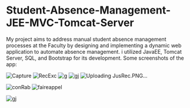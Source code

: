 # Student-Absence-Management-JEE-MVC-Tomcat-Server
My project aims to address manual student absence management processes at the Faculty by designing and implementing a dynamic web application to automate absence management. i utilized JavaEE, Tomcat Server, SQL, and Bootstrap for its development.
Some screenshots of the app: 


![Capture](https://github.com/Yousra-Zahra-LATER/Student-Absence-Management-JEE-MVC-Tomcat-Server/assets/138157165/893b91c6-a006-411d-9f6b-81d650321d61)
![RecExc](https://github.com/Yousra-Zahra-LATER/Student-Absence-Management-JEE-MVC-Tomcat-Server/assets/138157165/553286cf-12d1-44f2-b829-ba63a3b466c0)
![g](https://github.com/Yousra-Zahra-LATER/Student-Absence-Management-JEE-MVC-Tomcat-Server/assets/138157165/2d21fd44-e381-4b9e-b018-141ff9d72e59)
![gj](https://github.com/Yousra-Zahra-LATER/Student-Absence-Management-JEE-MVC-Tomcat-Server/assets/138157165/5b5be2c3-1320-4e2a-8a35-b7ad1273c849)
![Uploading JusRec.PNG…]()

![conRab](https://github.com/Yousra-Zahra-LATER/Student-Absence-Management-JEE-MVC-Tomcat-Server/assets/138157165/051dfb1f-4b4e-4dbd-bb24-857a2d2d0256)
![faireappel](https://github.com/Yousra-Zahra-LATER/Student-Absence-Management-JEE-MVC-Tomcat-Server/assets/138157165/f1876274-2a6c-485e-bacb-2eb247ea451c)

![gj](https://github.com/Yousra-Zahra-LATER/Student-Absence-Management-JEE-MVC-Tomcat-Server/assets/138157165/cf480586-7d7b-407c-b6b4-a6e6f4318555)
